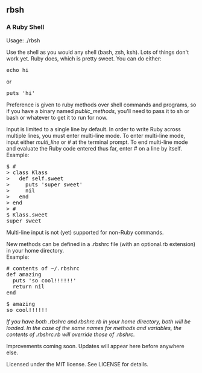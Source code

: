 ## rbsh
### A Ruby Shell

Usage: ./rbsh 

Use the shell as you would any shell (bash, zsh, ksh). Lots of things don't work yet. Ruby does, which is pretty sweet. You can do either:

<pre>
echo hi</pre>
or
<pre>
puts 'hi'</pre>

Preference is given to ruby methods over shell commands and programs, so if you have a binary named _public_methods_, you'll need to pass it to sh or bash or whatever to get it to run for now.

Input is limited to a single line by default. In order to write Ruby across multiple lines, you must enter multi-line mode. To enter multi-line mode, input either _multi_line_ or _#_ at the terminal prompt. To end multi-line mode and evaluate the Ruby code entered thus far, enter _#_ on a line by itself.  
Example:
<pre>
$ #
> class Klass
>   def self.sweet
>     puts 'super sweet'
>     nil
>   end
> end
> #
$ Klass.sweet
super sweet</pre>
Multi-line input is not (yet) supported for non-Ruby commands.

New methods can be defined in a .rbshrc file (with an optional.rb extension) in your home directory.  
Example:
<pre>
# contents of ~/.rbshrc
def amazing
  puts 'so cool!!!!!!'
  return nil
end</pre>
<pre>
$ amazing
so cool!!!!!!</pre>
_If you have both .rbshrc and rbshrc.rb in your home directory, both will be loaded. In the case of the same names for methods and variables, the contents of .rbshrc.rb will override those of .rbshrc._

Improvements coming soon. Updates will appear here before anywhere else.

Licensed under the MIT license. See LICENSE for details.
